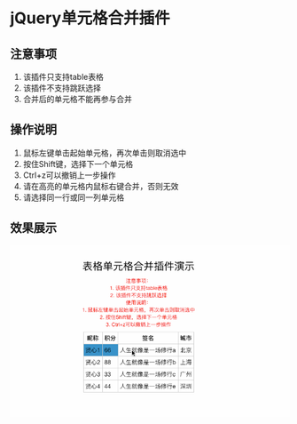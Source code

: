 # jQuery单元格合并插件

## 注意事项

1. 该插件只支持table表格
2. 该插件不支持跳跃选择
3. 合并后的单元格不能再参与合并

## 操作说明

1. 鼠标左键单击起始单元格，再次单击则取消选中
2. 按住Shift键，选择下一个单元格
3. Ctrl+z可以撤销上一步操作
4. 请在高亮的单元格内鼠标右键合并，否则无效
5. 请选择同一行或同一列单元格

## 效果展示

![](./demo.gif)
